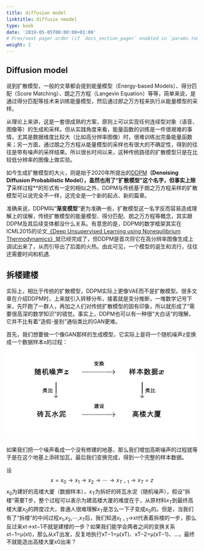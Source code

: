 ```yaml
---
title: diffusion model
linktitle: diffusio nmodel
type: book
date: '2019-05-05T00:00:00+01:00'
# Prev/next pager order (if `docs_section_pager` enabled in `params.toml`)
weight: 2
---
```


## Diffusion model

说到扩散模型，一般的文章都会提到能量模型（Energy-based Models）、得分匹配（Score Matching）、朗之万方程（Langevin Equation）等等，简单来说，是通过得分匹配等技术来训练能量模型，然后通过郎之万方程来执行从能量模型的采样。

从理论上来讲，这是一套很成熟的方案，原则上可以实现任何连续型对象（语音、图像等）的生成和采样。但从实践角度来看，能量函数的训练是一件很艰难的事情，尤其是数据维度比较大（比如高分辨率图像）时，很难训练出完备能量函数来；另一方面，通过朗之万方程从能量模型的采样也有很大的不确定性，得到的往往是带有噪声的采样结果。所以很长时间以来，这种传统路径的扩散模型只是在比较低分辨率的图像上做实验。

如今生成扩散模型的大火，则是始于2020年所提出的[DDPM](https://link.zhihu.com/?target=https%3A//arxiv.org/abs/2006.11239)**（Denoising Diffusion Probabilistic Model），虽然也用了“扩散模型”这个名字，但事实上除了**采样过程**的形式有一定的相似之外，DDPM与传统基于朗之万方程采样的扩散模型可以说完全不一样，这完全是一个新的起点、新的篇章。

准确来说，DDPM叫“**渐变模型**”更为准确一些，扩散模型这一名字反而容易造成理解上的误解，传统扩散模型的能量模型、得分匹配、朗之万方程等概念，其实跟DDPM及其后续变体都没什么关系。有意思的是，DDPM的数学框架其实在ICML2015的论文[《Deep Unsupervised Learning using Nonequilibrium Thermodynamics》](https://link.zhihu.com/?target=https%3A//arxiv.org/abs/1503.03585)就已经完成了，但DDPM是首次将它在高分辨率图像生成上调试出来了，从而引导出了后面的火热。由此可见，一个模型的诞生和流行，往往还需要时间和机遇.



## **拆楼建楼**

实际上，相比于传统的扩散模型，DDPM实际上更像VAE而不是扩散模型。很多文章在介绍DDPM时，上来就引入转移分布，接着就是变分推断，一堆数学记号下来，先吓跑了一群人，再加之人们对传统扩散模型的固有印象，所以就形成了“需要很高深的数学知识”的错觉。事实上，DDPM也可以有一种很“大白话”的理解，它并不比有着“造假-鉴别”通俗类比的GAN更难。

首先，我们想要做一个像GAN那样的生成模型，它实际上是将一个随机噪声z变换成一个数据样本x的过程：

<img src="../../assets/media/:Users:leiwentao:Library:Application Support:typora-user-images:image-20220830141836559.png" alt="image-20220830141836559" style="zoom: 67%;" />

如果我们把一个噪声看成一个没有修建的地基，那么我们增加高斯噪声的过程就等于是在这个地基上添砖加瓦，最后我们变换完成，得到一个完整的样本数据。

设
$$
x=x_0→x_1→x_2→⋯→x_{T−1}→x_T=z
$$
$x_0$为建好的高楼大厦（数据样本），$x_T$为拆好的砖瓦水泥（随机噪声），假设“拆楼”需要T步，整个过程可以表示为建高楼大厦的难度在于，从原材料$x_T$到最终高楼大厦$x_0$的跨度过大，普通人很难理解$x_T$是怎么一下子变成$x_0$的。但是，当我们有了“拆楼”的中间过程$x_1$,$x_2$,⋯,$x_T$后，我们知道$x_{t−1}$→xt代表着拆楼的一步，那么反过来xt→xt−1不就是建楼的一步？如果我们能学会两者之间的变换关系xt−1=μ(xt)，那么从xT出发，反复地执行xT−1=μ(xT)、xT−2=μ(xT−1)、...，最终不就能造出高楼大厦x0出来？
